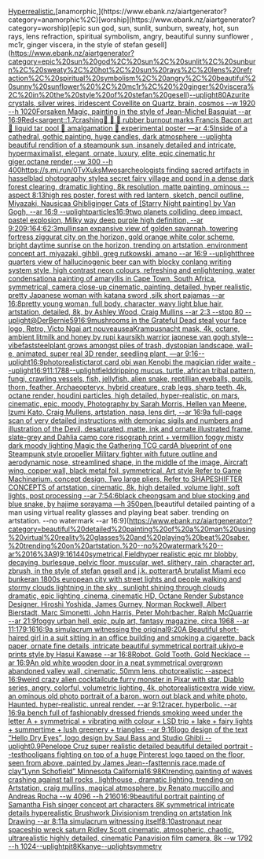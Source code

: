 [Hyperrealistic.](https://www.ebank.nz/aiartgenerator?category=Hyperrealistic.)[anamorphic,](https://www.ebank.nz/aiartgenerator?category=anamorphic%2C)[worship](https://www.ebank.nz/aiartgenerator?category=worship)[epic sun god, sun, sunlit, sunburn, sweaty, hot, sun rays, lens refraction, spiritual symbolism, angry, beautiful sunny sunflower , mc1r,  ginger viscera, in the style of stefan gesell](https://www.ebank.nz/aiartgenerator?category=epic%20sun%20god%2C%20sun%2C%20sunlit%2C%20sunburn%2C%20sweaty%2C%20hot%2C%20sun%20rays%2C%20lens%20refraction%2C%20spiritual%20symbolism%2C%20angry%2C%20beautiful%20sunny%20sunflower%20%2C%20mc1r%2C%20%20ginger%20viscera%2C%20in%20the%20style%20of%20stefan%20gesell)[--uplight](https://www.ebank.nz/aiartgenerator?category=--uplight)[](https://www.ebank.nz/aiartgenerator?category=)[80](https://www.ebank.nz/aiartgenerator?category=80)[Azurite crystals, silver wires,  iridescent Covellite on Quartz, brain, cosmos  --w 1920 --h 1020](https://www.ebank.nz/aiartgenerator?category=Azurite%20crystals%2C%20silver%20wires%2C%20%20iridescent%20Covellite%20on%20Quartz%2C%20brain%2C%20cosmos%20%20--w%201920%20--h%201020)[Forsaken Magic, painting in the style of Jean-Michel Basquiat --ar 16:9](https://www.ebank.nz/aiartgenerator?category=Forsaken%20Magic%2C%20painting%20in%20the%20style%20of%20Jean-Michel%20Basquiat%20--ar%2016%3A9)[Red](https://www.ebank.nz/aiartgenerator?category=Red)[<sargent::1.7](https://www.ebank.nz/aiartgenerator?category=%3Csargent%3A%3A1.7)[crashing](https://www.ebank.nz/aiartgenerator?category=crashing)[🚙 🛞 🛞 rubber burnout marks Francis Bacon art 🛞 liquid tar pool 🚙 amalgamation 🛞 experimental poster —ar 4:5](https://www.ebank.nz/aiartgenerator?category=%F0%9F%9A%99%20%F0%9F%9B%9E%20%F0%9F%9B%9E%20rubber%20burnout%20marks%20Francis%20Bacon%20art%20%F0%9F%9B%9E%20liquid%20tar%20pool%20%F0%9F%9A%99%20amalgamation%20%F0%9F%9B%9E%20experimental%20poster%20%E2%80%94ar%204%3A5)[Inside of a cathedral, gothic painting, huge candles, dark atmosphere --uplight](https://www.ebank.nz/aiartgenerator?category=Inside%20of%20a%20cathedral%2C%20gothic%20painting%2C%20huge%20candles%2C%20dark%20atmosphere%20--uplight)[a beautiful rendition of a steampunk sun, insanely detailed and intricate, hypermaximalist, elegant, ornate, luxury, elite, epic,cinematic,hr giger,octane render,--w 300 --h 400](https://www.ebank.nz/aiartgenerator?category=a%20beautiful%20rendition%20of%20a%20steampunk%20sun%2C%20insanely%20detailed%20and%20intricate%2C%20hypermaximalist%2C%20elegant%2C%20ornate%2C%20luxury%2C%20elite%2C%20epic%2Ccinematic%2Chr%20giger%2Coctane%20render%2C--w%20300%20--h%20400)[<https://s.mj.run/0TvXuksMwos>](https://www.ebank.nz/aiartgenerator?category=%3Chttps%3A//s.mj.run/0TvXuksMwos%3E)[archeologists finding sacred artifacts in hasselblad photography style](https://www.ebank.nz/aiartgenerator?category=archeologists%20finding%20sacred%20artifacts%20in%20hasselblad%20photography%20style)[a secret fairy village and pond in a dense dark forest clearing, dramatic lighting, 8k resolution, matte painting, ominous --aspect 8:13](https://www.ebank.nz/aiartgenerator?category=a%20secret%20fairy%20village%20and%20pond%20in%20a%20dense%20dark%20forest%20clearing%2C%20dramatic%20lighting%2C%208k%20resolution%2C%20matte%20painting%2C%20ominous%20--aspect%208%3A13)[high res poster, forest with red lantern, sketch, pencil outline, Miyazaki, Nausicaa Ghibli](https://www.ebank.nz/aiartgenerator?category=high%20res%20poster%2C%20forest%20with%20red%20lantern%2C%20sketch%2C%20pencil%20outline%2C%20Miyazaki%2C%20Nausicaa%20Ghibli)[ginger Cats of [Starry Night painting] by Van Gogh, --ar 16:9 --uplight](https://www.ebank.nz/aiartgenerator?category=ginger%20Cats%20of%20%5BStarry%20Night%20painting%5D%20by%20Van%20Gogh%2C%20--ar%2016%3A9%20--uplight)[particles](https://www.ebank.nz/aiartgenerator?category=particles)[16:9](https://www.ebank.nz/aiartgenerator?category=16%3A9)[two planets colliding, deep impact, pastel explosion, Milky way deep purple high definition, --ar 9:20](https://www.ebank.nz/aiartgenerator?category=two%20planets%20colliding%2C%20deep%20impact%2C%20pastel%20explosion%2C%20Milky%20way%20deep%20purple%20high%20definition%2C%20--ar%209%3A20)[9:16](https://www.ebank.nz/aiartgenerator?category=9%3A16)[4:6](https://www.ebank.nz/aiartgenerator?category=4%3A6)[2:3](https://www.ebank.nz/aiartgenerator?category=2%3A3)[mullins](https://www.ebank.nz/aiartgenerator?category=mullins)[an expansive view of golden savannah, towering fortress ziggurat city on the horizon, gold orange white color scheme, bright daytime sunrise on the horizon, trending on artstation, environment concept art, miyazaki, gihbli, greg rutkowski, amano --ar 16:9 --uplight](https://www.ebank.nz/aiartgenerator?category=an%20expansive%20view%20of%20golden%20savannah%2C%20towering%20fortress%20ziggurat%20city%20on%20the%20horizon%2C%20gold%20orange%20white%20color%20scheme%2C%20bright%20daytime%20sunrise%20on%20the%20horizon%2C%20trending%20on%20artstation%2C%20environment%20concept%20art%2C%20miyazaki%2C%20gihbli%2C%20greg%20rutkowski%2C%20amano%20--ar%2016%3A9%20--uplight)[three quarters view of hallucinogenic beer can with blocky conlang writing system style, high contrast neon colours, refreshing and enlightening, water condensation](https://www.ebank.nz/aiartgenerator?category=three%20quarters%20view%20of%20hallucinogenic%20beer%20can%20with%20blocky%20conlang%20writing%20system%20style%2C%20high%20contrast%20neon%20colours%2C%20refreshing%20and%20enlightening%2C%20water%20condensation)[a painting of amaryllis in Cape Town, South Africa, symmetrical, camera close-up cinematic, painting, detailed, hyper realistic, pretty Japanese woman with katana sword ,silk short pajamas --ar 16:8](https://www.ebank.nz/aiartgenerator?category=a%20painting%20of%20amaryllis%20in%20Cape%20Town%2C%20South%20Africa%2C%20symmetrical%2C%20camera%20close-up%20cinematic%2C%20painting%2C%20detailed%2C%20hyper%20realistic%2C%20pretty%20Japanese%20woman%20with%20katana%20sword%20%2Csilk%20short%20pajamas%20--ar%2016%3A8)[pretty young woman, full body, character, wavy light blue hair, artstation, detailed, 8k, by Ashley Wood, Craig Mullins --ar 2:3 --stop 80 --uplight](https://www.ebank.nz/aiartgenerator?category=pretty%20young%20woman%2C%20full%20body%2C%20character%2C%20wavy%20light%20blue%20hair%2C%20artstation%2C%20detailed%2C%208k%2C%20by%20Ashley%20Wood%2C%20Craig%20Mullins%20--ar%202%3A3%20--stop%2080%20--uplight)[@DerBernie59](https://www.ebank.nz/aiartgenerator?category=%40DerBernie59)[16:9](https://www.ebank.nz/aiartgenerator?category=16%3A9)[mushrooms in the Grateful Dead steal your face logo, Retro, Victo Ngai art nouveau](https://www.ebank.nz/aiartgenerator?category=mushrooms%20in%20the%20Grateful%20Dead%20steal%20your%20face%20logo%2C%20Retro%2C%20Victo%20Ngai%20art%20nouveau)[sea](https://www.ebank.nz/aiartgenerator?category=sea)[Krampusnacht mask, 4k, octane, ambient lit](https://www.ebank.nz/aiartgenerator?category=Krampusnacht%20mask%2C%204k%2C%20octane%2C%20ambient%20lit)[milk and honey by rupi kaur](https://www.ebank.nz/aiartgenerator?category=milk%20and%20honey%20by%20rupi%20kaur)[sikh warrior japnese van gogh style](https://www.ebank.nz/aiartgenerator?category=sikh%20warrior%20japnese%20van%20gogh%20style)[--vibefast](https://www.ebank.nz/aiartgenerator?category=--vibefast)[steel](https://www.ebank.nz/aiartgenerator?category=steel)[plant grows amongst piles of trash, dystopian landscape, wall-e, animated, super real 3D render, seedling plant, —ar 9:16](https://www.ebank.nz/aiartgenerator?category=plant%20grows%20amongst%20piles%20of%20trash%2C%20dystopian%20landscape%2C%20wall-e%2C%20animated%2C%20super%20real%203D%20render%2C%20seedling%20plant%2C%20%E2%80%94ar%209%3A16)[--uplight](https://www.ebank.nz/aiartgenerator?category=--uplight)[16:9](https://www.ebank.nz/aiartgenerator?category=16%3A9)[photorealistic](https://www.ebank.nz/aiartgenerator?category=photorealistic)[tarot card obi wan Kenobi the magician rider waite --uplight](https://www.ebank.nz/aiartgenerator?category=tarot%20card%20obi%20wan%20Kenobi%20the%20magician%20rider%20waite%20--uplight)[16:9](https://www.ebank.nz/aiartgenerator?category=16%3A9)[11:17](https://www.ebank.nz/aiartgenerator?category=11%3A17)[88](https://www.ebank.nz/aiartgenerator?category=88)[--uplight](https://www.ebank.nz/aiartgenerator?category=--uplight)[field](https://www.ebank.nz/aiartgenerator?category=field)[dripping mucus, turtle, african tribal pattern, fungi, crawling vessels, fish, jellyfish, alien snake, reptillian eyeballs, pupils, thorn, feather, Archaeopteryx, hybrid creature, crab legs, sharp teeth, 4k, octane render, houdini particles, high detailed, hyper-realistic, on mars, cinematic, epic, moody, Photography by Sarah Morris, Hellen van Meene, Izumi Kato, Craig Mullens, artstation, nasa, lens dirt, --ar 16:9](https://www.ebank.nz/aiartgenerator?category=dripping%20mucus%2C%20turtle%2C%20african%20tribal%20pattern%2C%20fungi%2C%20crawling%20vessels%2C%20fish%2C%20jellyfish%2C%20alien%20snake%2C%20reptillian%20eyeballs%2C%20pupils%2C%20thorn%2C%20feather%2C%20Archaeopteryx%2C%20hybrid%20creature%2C%20crab%20legs%2C%20sharp%20teeth%2C%204k%2C%20octane%20render%2C%20houdini%20particles%2C%20high%20detailed%2C%20hyper-realistic%2C%20on%20mars%2C%20cinematic%2C%20epic%2C%20moody%2C%20Photography%20by%20Sarah%20Morris%2C%20Hellen%20van%20Meene%2C%20Izumi%20Kato%2C%20Craig%20Mullens%2C%20artstation%2C%20nasa%2C%20lens%20dirt%2C%20--ar%2016%3A9)[a full-page scan of very detailed instructions with demoniac sigils and numbers and illustration of the Devil, desaturated, matte, ink and ornate illustrated frame, slate-grey and Dahlia camp core risograph print + vermillion foggy misty dark moody lighting Magic the Gathering TCG card](https://www.ebank.nz/aiartgenerator?category=a%20full-page%20scan%20of%20very%20detailed%20instructions%20with%20demoniac%20sigils%20and%20numbers%20and%20illustration%20of%20the%20Devil%2C%20desaturated%2C%20matte%2C%20ink%20and%20ornate%20illustrated%20frame%2C%20slate-grey%20and%20Dahlia%20camp%20core%20risograph%20print%20%2B%20vermillion%20foggy%20misty%20dark%20moody%20lighting%20Magic%20the%20Gathering%20TCG%20card)[A blueprint of one Steampunk style propeller Military fighter with future outline and aerodynamic nose, streamlined shape, in the middle of the image,  Aircraft wing, copper wall, black metal foil, symmetrical,  Art style Refer to Game Machinarium.  concept design, Two large pliers, Refer to SHAPESHIFTER CONCEPTS  of artstation, cinematic,  8k, high detailed,  volume light,  soft lights,  post processing    --ar 7:5](https://www.ebank.nz/aiartgenerator?category=A%20blueprint%20of%20one%20Steampunk%20style%20propeller%20Military%20fighter%20with%20future%20outline%20and%20aerodynamic%20nose%2C%20streamlined%20shape%2C%20in%20the%20middle%20of%20the%20image%2C%20%20Aircraft%20wing%2C%20copper%20wall%2C%20black%20metal%20foil%2C%20symmetrical%2C%20%20Art%20style%20Refer%20to%20Game%20Machinarium.%20%20concept%20design%2C%20Two%20large%20pliers%2C%20Refer%20to%20SHAPESHIFTER%20CONCEPTS%20%20of%20artstation%2C%20cinematic%2C%20%208k%2C%20high%20detailed%2C%20%20volume%20light%2C%20%20soft%20lights%2C%20%20post%20processing%20%20%20%20--ar%207%3A5)[4:6](https://www.ebank.nz/aiartgenerator?category=4%3A6)[black cheongsam and blue stocking and blue snake, by hajime sorayama —h 350](https://www.ebank.nz/aiartgenerator?category=black%20cheongsam%20and%20blue%20stocking%20and%20blue%20snake%2C%20by%20hajime%20sorayama%20%E2%80%94h%20350)[pen.](https://www.ebank.nz/aiartgenerator?category=pen.)[beautiful detailed painting of a man using virtual reality glasses and playing beat saber. trending on artstation. --no watermark --ar 16:9](https://www.ebank.nz/aiartgenerator?category=beautiful%20detailed%20painting%20of%20a%20man%20using%20virtual%20reality%20glasses%20and%20playing%20beat%20saber.%20trending%20on%20artstation.%20--no%20watermark%20--ar%2016%3A9)[9:16](https://www.ebank.nz/aiartgenerator?category=9%3A16)[1440](https://www.ebank.nz/aiartgenerator?category=1440)[symetrical,](https://www.ebank.nz/aiartgenerator?category=symetrical%2C)[Field](https://www.ebank.nz/aiartgenerator?category=Field)[hyper realistic epic mr blobby, decaying, burlesque, pelvic floor, muscular, wet, slithery, rain, character art, zbrush, in the style of stefan gesell and j.k. potter](https://www.ebank.nz/aiartgenerator?category=hyper%20realistic%20epic%20mr%20blobby%2C%20decaying%2C%20burlesque%2C%20pelvic%20floor%2C%20muscular%2C%20wet%2C%20slithery%2C%20rain%2C%20character%20art%2C%20zbrush%2C%20in%20the%20style%20of%20stefan%20gesell%20and%20j.k.%20potter)[art](https://www.ebank.nz/aiartgenerator?category=art)[A brutalist Miami eco bunker](https://www.ebank.nz/aiartgenerator?category=A%20brutalist%20Miami%20eco%20bunker)[an 1800s european city with street lights and people walking and stormy clouds lightning in the sky , sunlight shining through clouds  dramatic, epic lighting ,cinema, cinematic HD, Octane Render Substance Designer. Hiroshi Yoshida, James Gurney, Norman Rockwell, Albert Bierstadt, Marc Simonetti, John Harris, Peter Mohrbacher, Ralph McQuarrie --ar 21:9](https://www.ebank.nz/aiartgenerator?category=an%201800s%20european%20city%20with%20street%20lights%20and%20people%20walking%20and%20stormy%20clouds%20lightning%20in%20the%20sky%20%2C%20sunlight%20shining%20through%20clouds%20%20dramatic%2C%20epic%20lighting%20%2Ccinema%2C%20cinematic%20HD%2C%20Octane%20Render%20Substance%20Designer.%20Hiroshi%20Yoshida%2C%20James%20Gurney%2C%20Norman%20Rockwell%2C%20Albert%20Bierstadt%2C%20Marc%20Simonetti%2C%20John%20Harris%2C%20Peter%20Mohrbacher%2C%20Ralph%20McQuarrie%20--ar%2021%3A9)[foggy urban hell, epic, pulp art, fantasy magazine, circa 1968 --ar 11:17](https://www.ebank.nz/aiartgenerator?category=foggy%20urban%20hell%2C%20epic%2C%20pulp%20art%2C%20fantasy%20magazine%2C%20circa%201968%20--ar%2011%3A17)[9:16](https://www.ebank.nz/aiartgenerator?category=9%3A16)[16:9](https://www.ebank.nz/aiartgenerator?category=16%3A9)[a simulacrum witnessing the original](https://www.ebank.nz/aiartgenerator?category=a%20simulacrum%20witnessing%20the%20original)[9:20](https://www.ebank.nz/aiartgenerator?category=9%3A20)[A Beautiful short-haired girl in a suit sitting in an office building and smoking a cigarette, back paper, ornate fine details, intricate beautiful symmetrical portrait,ukiyo-e prints style,by Hasui Kawase --ar 16:8](https://www.ebank.nz/aiartgenerator?category=A%20Beautiful%20short-haired%20girl%20in%20a%20suit%20sitting%20in%20an%20office%20building%20and%20smoking%20a%20cigarette%2C%20back%20paper%2C%20ornate%20fine%20details%2C%20intricate%20beautiful%20symmetrical%20portrait%2Cukiyo-e%20prints%20style%2Cby%20Hasui%20Kawase%20--ar%2016%3A8)[Robot. Gold Tooth. Gold Necklace --ar 16:9](https://www.ebank.nz/aiartgenerator?category=Robot.%20Gold%20Tooth.%20Gold%20Necklace%20--ar%2016%3A9)[An old white wooden door in a neat symmetrical overgrown abandoned valley wall, cinematic, 50mm lens, photorealistic --aspect 16:9](https://www.ebank.nz/aiartgenerator?category=An%20old%20white%20wooden%20door%20in%20a%20neat%20symmetrical%20overgrown%20abandoned%20valley%20wall%2C%20cinematic%2C%2050mm%20lens%2C%20photorealistic%20--aspect%2016%3A9)[weird crazy alien cocktail](https://www.ebank.nz/aiartgenerator?category=weird%20crazy%20alien%20cocktail)[cute furry monster in Pixar with star, Diablo series, angry, colorful, volumetric lighting, 4k, photorealistic](https://www.ebank.nz/aiartgenerator?category=cute%20furry%20monster%20in%20Pixar%20with%20star%2C%20Diablo%20series%2C%20angry%2C%20colorful%2C%20volumetric%20lighting%2C%204k%2C%20photorealistic)[extra wide view. an ominous old photo portrait of a baron. worn out black and white photo. Haunted. hyper-realistic. unreal render. --ar 9:12](https://www.ebank.nz/aiartgenerator?category=extra%20wide%20view.%20an%20ominous%20old%20photo%20portrait%20of%20a%20baron.%20worn%20out%20black%20and%20white%20photo.%20Haunted.%20hyper-realistic.%20unreal%20render.%20--ar%209%3A12)[racer.  hyperbolic.  --ar 16:9](https://www.ebank.nz/aiartgenerator?category=racer.%20%20hyperbolic.%20%20--ar%2016%3A9)[a bench full of fashionably dressed friends smoking weed under the letter A + symmetrical + vibrating with colour + LSD trip + lake + fairy lights + summertime + lush greenery + triangles  --ar 9:16](https://www.ebank.nz/aiartgenerator?category=a%20bench%20full%20of%20fashionably%20dressed%20friends%20smoking%20weed%20under%20the%20letter%20A%20%2B%20symmetrical%20%2B%20vibrating%20with%20colour%20%2B%20LSD%20trip%20%2B%20lake%20%2B%20fairy%20lights%20%2B%20summertime%20%2B%20lush%20greenery%20%2B%20triangles%20%20--ar%209%3A16)[logo design of the text “Hello Dry Eyes”, logo design by Saul Bass and Studio Ghibli --uplight](https://www.ebank.nz/aiartgenerator?category=logo%20design%20of%20the%20text%20%E2%80%9CHello%20Dry%20Eyes%E2%80%9D%2C%20logo%20design%20by%20Saul%20Bass%20and%20Studio%20Ghibli%20--uplight)[0.9](https://www.ebank.nz/aiartgenerator?category=0.9)[Penelope Cruz super realistic detailed beautiful detailed portrait --test](https://www.ebank.nz/aiartgenerator?category=Penelope%20Cruz%20super%20realistic%20detailed%20beautiful%20detailed%20portrait%20--test)[hooligans fighting on top of a huge Pinterest logo taped on the floor, seen from above, painted by James Jean](https://www.ebank.nz/aiartgenerator?category=hooligans%20fighting%20on%20top%20of%20a%20huge%20Pinterest%20logo%20taped%20on%20the%20floor%2C%20seen%20from%20above%2C%20painted%20by%20James%20Jean)[--fast](https://www.ebank.nz/aiartgenerator?category=--fast)[tennis race,made of clay](https://www.ebank.nz/aiartgenerator?category=tennis%20race%2Cmade%20of%20clay)[”Lynn Schofield” Minnesota California](https://www.ebank.nz/aiartgenerator?category=%E2%80%9DLynn%20Schofield%E2%80%9D%20Minnesota%20California)[16:9](https://www.ebank.nz/aiartgenerator?category=16%3A9)[8K](https://www.ebank.nz/aiartgenerator?category=8K)[trending,](https://www.ebank.nz/aiartgenerator?category=trending%2C)[painting of waves crashing against tall rocks , lighthouse , dramatic lighting, trending on Artstation, craig mullins, magical atmosphere, by Renato muccillo and Andreas Rocha  --w 4096  --h 2160](https://www.ebank.nz/aiartgenerator?category=painting%20of%20waves%20crashing%20against%20tall%20rocks%20%2C%20lighthouse%20%2C%20dramatic%20lighting%2C%20trending%20on%20Artstation%2C%20craig%20mullins%2C%20magical%20atmosphere%2C%20by%20Renato%20muccillo%20and%20Andreas%20Rocha%20%20--w%204096%20%20--h%202160)[16:9](https://www.ebank.nz/aiartgenerator?category=16%3A9)[beautiful portrait painting of Samantha Fish singer concept art characters 8K symmetrical intricate details hyperealistic Brushwork Divisionism trending on artstation Ink Drawing --ar 8:11](https://www.ebank.nz/aiartgenerator?category=beautiful%20portrait%20painting%20of%20Samantha%20Fish%20singer%20concept%20art%20characters%208K%20symmetrical%20intricate%20details%20hyperealistic%20Brushwork%20Divisionism%20trending%20on%20artstation%20Ink%20Drawing%20--ar%208%3A11)[a simulacrum witnessing itself](https://www.ebank.nz/aiartgenerator?category=a%20simulacrum%20witnessing%20itself)[8:10](https://www.ebank.nz/aiartgenerator?category=8%3A10)[astronaut near spaceship wreck  saturn Ridley Scott cinematic, atmospheric, chaotic, ultrarealistic highly detailed, cinematic Panavision film camera, 8k --w 1792 --h 1024](https://www.ebank.nz/aiartgenerator?category=astronaut%20near%20spaceship%20wreck%20%20saturn%20Ridley%20Scott%20cinematic%2C%20atmospheric%2C%20chaotic%2C%20ultrarealistic%20highly%20detailed%2C%20cinematic%20Panavision%20film%20camera%2C%208k%20--w%201792%20--h%201024)[--uplight](https://www.ebank.nz/aiartgenerator?category=--uplight)[pit](https://www.ebank.nz/aiartgenerator?category=pit)[8K](https://www.ebank.nz/aiartgenerator?category=8K)[kanye](https://www.ebank.nz/aiartgenerator?category=kanye)[--uplight](https://www.ebank.nz/aiartgenerator?category=--uplight)[symmetry](https://www.ebank.nz/aiartgenerator?category=symmetry)